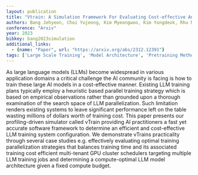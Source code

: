 ```yaml
---
layout: publication
title: "Vtrain: A Simulation Framework For Evaluating Cost-effective And Compute-optimal Large Language Model Training"
authors: Bang Jehyeon, Choi Yujeong, Kim Myeongwoo, Kim Yongdeok, Rhu Minsoo
conference: "Arxiv"
year: 2023
bibkey: bang2023simulation
additional_links:
  - {name: "Paper", url: "https://arxiv.org/abs/2312.12391"}
tags: ['Large Scale Training', 'Model Architecture', 'Pretraining Methods', 'Tools', 'Training Techniques']
---
```

As large language models (LLMs) become widespread in various application domains a critical challenge the AI community is facing is how to train these large AI models in a cost-effective manner. Existing LLM training plans typically employ a heuristic based parallel training strategy which is based on empirical observations rather than grounded upon a thorough examination of the search space of LLM parallelization. Such limitation renders existing systems to leave significant performance left on the table wasting millions of dollars worth of training cost. This paper presents our profiling-driven simulator called vTrain providing AI practitioners a fast yet accurate software framework to determine an efficient and cost-effective LLM training system configuration. We demonstrate vTrains practicality through several case studies e.g. effectively evaluating optimal training parallelization strategies that balances training time and its associated training cost efficient multi-tenant GPU cluster schedulers targeting multiple LLM training jobs and determining a compute-optimal LLM model architecture given a fixed compute budget.
